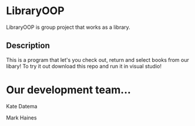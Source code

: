 # LibraryOOP

LibraryOOP is group project that works as a library.

## Description

This is a program that let's you check out, return and select books from our libary! To try it out download this repo and run it in visual studio!

# Our development team...

Kate Datema

Mark Haines	

